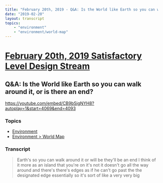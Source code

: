```yaml
---
title: "February 20th, 2019 - Q&A: Is the World like Earth so you can walk around it, or is there an end?"
date: "2019-02-20"
layout: transcript
topics: 
    - "environment"
    - "environment/world-map"
---
```

# [February 20th, 2019 Satisfactory Level Design Stream](../2019-02-20.md)
## Q&A: Is the World like Earth so you can walk around it, or is there an end?
https://youtube.com/embed/CB9bSigNYH8?autoplay=1&start=4069&end=4093
### Topics
* [Environment](../topics/environment.md)
* [Environment > World Map](../topics/environment/world-map.md)

### Transcript

> Earth's so you can walk around it or
> will be they'll be an end I think of it
> more as an island that you're on it's
> not it doesn't go all the way around and
> there's there's edges as if he can't go
> past the the designated edge essentially
> so it's sort of like a very very big
